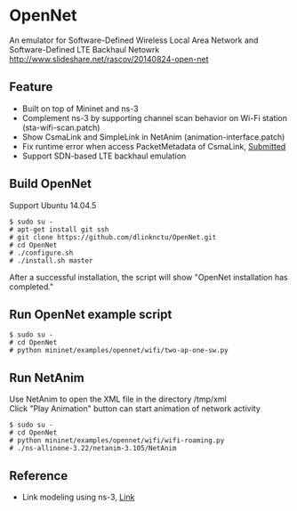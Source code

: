 OpenNet
=======
An emulator for Software-Defined Wireless Local Area Network and Software-Defined LTE Backhaul Netowrk  
http://www.slideshare.net/rascov/20140824-open-net  

Feature
-------
* Built on top of Mininet and ns-3
* Complement ns-3 by supporting channel scan behavior on Wi-Fi station (sta-wifi-scan.patch)
* Show CsmaLink and SimpleLink in NetAnim (animation-interface.patch)
* Fix runtime error when access PacketMetadata of CsmaLink, [Submitted](https://www.nsnam.org/bugzilla/show_bug.cgi?id=1787)
* Support SDN-based LTE backhaul emulation

Build OpenNet
-------------
Support Ubuntu 14.04.5

    $ sudo su -
    # apt-get install git ssh
    # git clone https://github.com/dlinknctu/OpenNet.git
    # cd OpenNet
    # ./configure.sh
    # ./install.sh master

After a successful installation, the script will show "OpenNet installation has completed."  

Run OpenNet example script
--------------------------

    $ sudo su -
    # cd OpenNet
    # python mininet/examples/opennet/wifi/two-ap-one-sw.py

Run NetAnim
-----------
Use NetAnim to open the XML file in the directory /tmp/xml  
Click "Play Animation" button can start animation of network activity  

    $ sudo su -
    # cd OpenNet
    # python mininet/examples/opennet/wifi/wifi-roaming.py
    # ./ns-allinone-3.22/netanim-3.105/NetAnim

Reference
---------
* Link modeling using ns-3, [Link](https://github.com/mininet/mininet/wiki/Link-modeling-using-ns-3 "Link modeling using ns-3")

